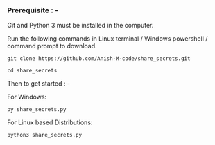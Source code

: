 ### Prerequisite : -

Git and Python 3 must be installed in the computer.

Run the following commands in Linux terminal / Windows powershell / command prompt to download.

```
git clone https://github.com/Anish-M-code/share_secrets.git
```

```
cd share_secrets
```
Then to get started : -

For Windows:

```
py share_secrets.py
```

For Linux based Distributions:

```
python3 share_secrets.py
```
